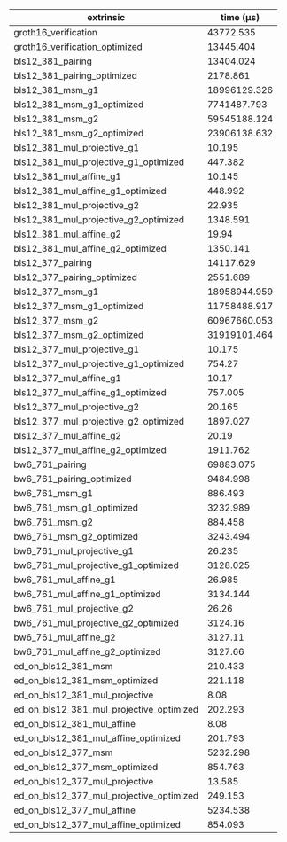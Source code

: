 | extrinsic                                | time (µs)    |
| ---------------------------------------- | ------------ |
| groth16_verification                     | 43772.535    |
| groth16_verification_optimized           | 13445.404    |
| bls12_381_pairing                        | 13404.024    |
| bls12_381_pairing_optimized              | 2178.861     |
| bls12_381_msm_g1                         | 18996129.326 |
| bls12_381_msm_g1_optimized               | 7741487.793  |
| bls12_381_msm_g2                         | 59545188.124 |
| bls12_381_msm_g2_optimized               | 23906138.632 |
| bls12_381_mul_projective_g1              | 10.195       |
| bls12_381_mul_projective_g1_optimized    | 447.382      |
| bls12_381_mul_affine_g1                  | 10.145       |
| bls12_381_mul_affine_g1_optimized        | 448.992      |
| bls12_381_mul_projective_g2              | 22.935       |
| bls12_381_mul_projective_g2_optimized    | 1348.591     |
| bls12_381_mul_affine_g2                  | 19.94        |
| bls12_381_mul_affine_g2_optimized        | 1350.141     |
| bls12_377_pairing                        | 14117.629    |
| bls12_377_pairing_optimized              | 2551.689     |
| bls12_377_msm_g1                         | 18958944.959 |
| bls12_377_msm_g1_optimized               | 11758488.917 |
| bls12_377_msm_g2                         | 60967660.053 |
| bls12_377_msm_g2_optimized               | 31919101.464 |
| bls12_377_mul_projective_g1              | 10.175       |
| bls12_377_mul_projective_g1_optimized    | 754.27       |
| bls12_377_mul_affine_g1                  | 10.17        |
| bls12_377_mul_affine_g1_optimized        | 757.005      |
| bls12_377_mul_projective_g2              | 20.165       |
| bls12_377_mul_projective_g2_optimized    | 1897.027     |
| bls12_377_mul_affine_g2                  | 20.19        |
| bls12_377_mul_affine_g2_optimized        | 1911.762     |
| bw6_761_pairing                          | 69883.075    |
| bw6_761_pairing_optimized                | 9484.998     |
| bw6_761_msm_g1                           | 886.493      |
| bw6_761_msm_g1_optimized                 | 3232.989     |
| bw6_761_msm_g2                           | 884.458      |
| bw6_761_msm_g2_optimized                 | 3243.494     |
| bw6_761_mul_projective_g1                | 26.235       |
| bw6_761_mul_projective_g1_optimized      | 3128.025     |
| bw6_761_mul_affine_g1                    | 26.985       |
| bw6_761_mul_affine_g1_optimized          | 3134.144     |
| bw6_761_mul_projective_g2                | 26.26        |
| bw6_761_mul_projective_g2_optimized      | 3124.16      |
| bw6_761_mul_affine_g2                    | 3127.11      |
| bw6_761_mul_affine_g2_optimized          | 3127.66      |
| ed_on_bls12_381_msm                      | 210.433      |
| ed_on_bls12_381_msm_optimized            | 221.118      |
| ed_on_bls12_381_mul_projective           | 8.08         |
| ed_on_bls12_381_mul_projective_optimized | 202.293      |
| ed_on_bls12_381_mul_affine               | 8.08         |
| ed_on_bls12_381_mul_affine_optimized     | 201.793      |
| ed_on_bls12_377_msm                      | 5232.298     |
| ed_on_bls12_377_msm_optimized            | 854.763      |
| ed_on_bls12_377_mul_projective           | 13.585       |
| ed_on_bls12_377_mul_projective_optimized | 249.153      |
| ed_on_bls12_377_mul_affine               | 5234.538     |
| ed_on_bls12_377_mul_affine_optimized     | 854.093      |
